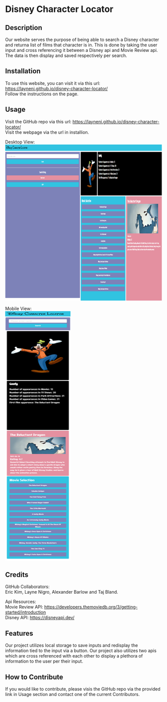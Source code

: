 # Disney Character Locator

## Description

Our website serves the purpose of being able to search a Disney character and returna list of films that character is in. This is done by taking the user input and cross referencing it between a Disney api and Movie Review api. The data is then display and saved respectively per search. 


## Installation

To use this website, you can  visit it via this url: https://layneni.github.io/disney-character-locator/ <br/>
Follow the instructions on the page.

## Usage

Visit the GitHub repo via this url: https://layneni.github.io/disney-character-locator/ <br/>
Visit the webpage via the url in installion.

Desktop View: <br>
<img src="https://github.com/EricKim86/disney-character-locator/blob/main/assets/images/_C__Users_alexb_bootcamp_challenges_project-1_disney-character-locator_index.html.png?raw=true" height="500" width="1100"/><br/>

Mobile View: <br>
<img src="https://github.com/EricKim86/disney-character-locator/blob/main/assets/images/_C__Users_alexb_bootcamp_challenges_project-1_disney-character-locator_index.html%20(1).png?raw=true" height="800" width="210"/><br/>

## Credits

GitHub Collaborators: <br/>
    Eric Kim, Layne Nigro, Alexander Barlow and Taj Bland.

Api Resources: <br/>
    Movie Review API: https://developers.themoviedb.org/3/getting-started/introduction <br/>
    Disney API: https://disneyapi.dev/ 

## Features

Our project utilizes local storage to save inputs and redisplay the information tied to the input via a button. Our project also utilizes two apis which are cross referenced with each other to display a plethora of information to the user per their input. 

## How to Contribute

If you would like to contribute, please visis the GitHub repo via the provided link in Usage section and contact one of the current Contributors. 


